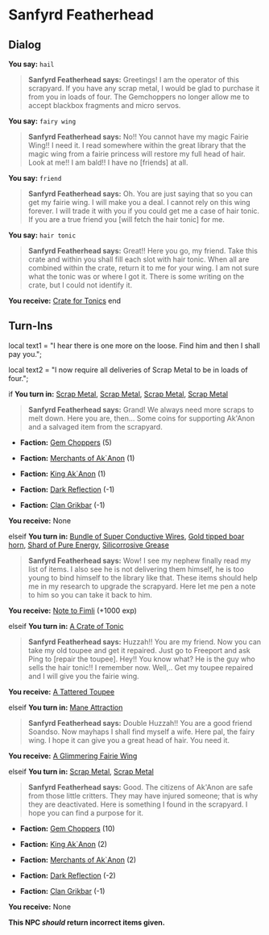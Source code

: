 # Sanfyrd Featherhead




## Dialog

**You say:** `hail`



>**Sanfyrd Featherhead says:** Greetings! I am the operator of this scrapyard. If you have any scrap metal, I would be glad to purchase it from you in loads of four. The Gemchoppers no longer allow me to accept blackbox fragments and micro servos.

**You say:** `fairy wing`



>**Sanfyrd Featherhead says:** No!! You cannot have my magic Fairie Wing!! I need it. I read somewhere within the great library that the magic wing from a fairie princess will restore my full head of hair. Look at me!! I am bald!! I have no [friends] at all.

**You say:** `friend`



>**Sanfyrd Featherhead says:** Oh. You are just saying that so you can get my fairie wing. I will make you a deal. I cannot rely on this wing forever. I will trade it with you if you could get me a case of hair tonic. If you are a true friend you [will fetch the hair tonic] for me.

**You say:** `hair tonic`



>**Sanfyrd Featherhead says:** Great!! Here you go, my friend. Take this crate and within you shall fill each slot with hair tonic. When all are combined within the crate, return it to me for your wing. I am not sure what the tonic was or where I got it. There is some writing on the crate, but I could not identify it.


**You receive:**  [Crate for Tonics](/item/17979)
end

## Turn-Ins



local text1 = "I hear there is one more on the loose. Find him and then I shall pay you.";

local text2 = "I now require all deliveries of Scrap Metal to be in loads of four.";



if **You turn in:** [Scrap Metal](/item/13198), [Scrap Metal](/item/13198), [Scrap Metal](/item/13198), [Scrap Metal](/item/13198)


>**Sanfyrd Featherhead says:** Grand! We always need more scraps to melt down. Here you are, then... Some coins for supporting Ak'Anon and a salvaged item from the scrapyard.


* __Faction:__ [Gem Choppers](/faction/255) (5)


* __Faction:__ [Merchants of Ak`Anon](/faction/288) (1)


* __Faction:__ [King Ak`Anon](/faction/333) (1)


* __Faction:__ [Dark Reflection](/faction/238) (-1)


* __Faction:__ [Clan Grikbar](/faction/1604) (-1)


 **You receive:** None 

elseif **You turn in:** [Bundle of Super Conductive Wires](/item/9426), [Gold tipped boar horn](/item/28618), [Shard of Pure Energy](/item/29906), [Silicorrosive Grease](/item/28165)


>**Sanfyrd Featherhead says:** Wow! I see my nephew finally read my list of items. I also see he is not delivering them himself, he is too young to bind himself to the library like that. These items should help me in my research to upgrade the scrapyard. Here let me pen a note to him so you can take it back to him.


 **You receive:**  [Note to Fimli](/item/15980) (+1000 exp)

elseif **You turn in:** [A Crate of Tonic](/item/12336)


>**Sanfyrd Featherhead says:** Huzzah!! You are my friend. Now you can take my old toupee and get it repaired. Just go to Freeport and ask Ping to [repair the toupee]. Hey!! You know what? He is the guy who sells the hair tonic!! I remember now. Well,.. Get my toupee repaired and I will give you the fairie wing.


 **You receive:**  [A Tattered Toupee](/item/12337) 

elseif **You turn in:** [Mane Attraction](/item/12254)


>**Sanfyrd Featherhead says:** Double Huzzah!! You are a good friend Soandso. Now mayhaps I shall find myself a wife. Here pal, the fairy wing. I hope it can give you a great head of hair. You need it.


 **You receive:**  [A Glimmering Fairie Wing](/item/12339) 

elseif **You turn in:** [Scrap Metal](/item/13216), [Scrap Metal](/item/13217)


>**Sanfyrd Featherhead says:** Good. The citizens of Ak'Anon are safe from those little critters. They may have injured someone; that is why they are deactivated. Here is something I found in the scrapyard. I hope you can find a purpose for it.


* __Faction:__ [Gem Choppers](/faction/255) (10)


* __Faction:__ [King Ak`Anon](/faction/333) (2)


* __Faction:__ [Merchants of Ak`Anon](/faction/288) (2)


* __Faction:__ [Dark Reflection](/faction/238) (-2)


* __Faction:__ [Clan Grikbar](/faction/1604) (-1)


 **You receive:** None 

**This NPC *should* return incorrect items given.**
